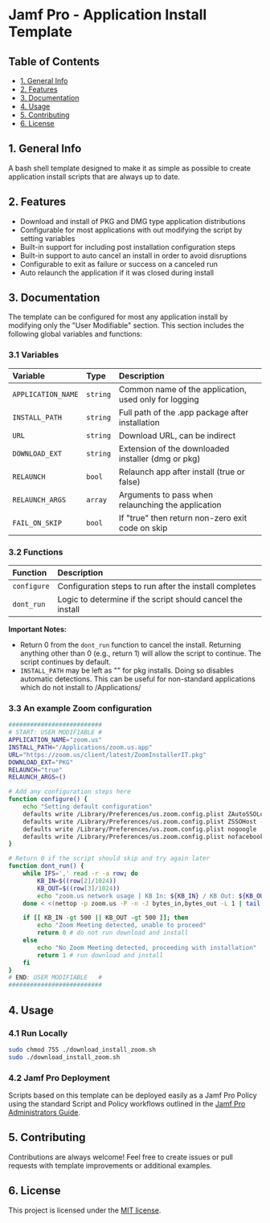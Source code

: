 
# Jamf Pro - Application Install Template

## Table of Contents

- [1. General Info](#1.-General-Info)
- [2. Features](#2.-Features)  
- [3. Documentation](#3.-Documentation)  
- [4. Usage](#4.-Usage)
- [5. Contributing](#5.-Contributing)
- [6. License](#6.-License)

## 1. General Info

A bash shell template designed to make it as simple as possible to create application
install scripts that are always up to date.

## 2. Features

- Download and install of PKG and DMG type application distributions
- Configurable for most applications with out modifying the script by setting variables
- Built-in support for including post installation configuration steps
- Built-in support to auto cancel an install in order to avoid disruptions
- Configurable to exit as failure or success on a canceled run
- Auto relaunch the application if it was closed during install

## 3. Documentation

The template can be configured for most any application install by modifying only the "User
Modifiable" section. This section includes the following global variables and functions:

### 3.1 Variables

| Variable           | Type     | Description
| :----------------- | :------- | :----------------------------------------------------- |
| `APPLICATION_NAME` | `string` | Common name of the application, used only for logging  |
| `INSTALL_PATH`     | `string` | Full path of the .app package after installation       |
| `URL`              | `string` | Download URL, can be indirect                          |
| `DOWNLOAD_EXT`     | `string` | Extension of the downloaded installer (dmg or pkg)     |
| `RELAUNCH`         | `bool`   | Relaunch app after install (true or false)             |
| `RELAUNCH_ARGS`    | `array`  | Arguments to pass when relaunching the application     |
| `FAIL_ON_SKIP`     | `bool`   | If "true" then return non-zero exit code on skip       |

### 3.2 Functions

| Function           | Description                                                       |
| :----------------- | :---------------------------------------------------------------- |
| `configure`        | Configuration steps to run after the install completes            |
| `dont_run`         | Logic to determine if the script should cancel the install        |

**Important Notes:**

- Return 0 from the `dont_run` function to cancel the install. Returning anything other than 0 (e.g., return 1) will allow the script to continue. The script continues by default.
- `INSTALL_PATH` may be left as "" for pkg installs. Doing so disables automatic detections. This can be useful for non-standard applications which do not install to /Applications/

### 3.3 An example Zoom configuration

```bash
##########################
# START: USER MODIFIABLE #
APPLICATION_NAME="zoom.us"
INSTALL_PATH="/Applications/zoom.us.app"
URL="https://zoom.us/client/latest/ZoomInstallerIT.pkg"
DOWNLOAD_EXT="PKG"
RELAUNCH="true"
RELAUNCH_ARGS=()

# Add any configuration steps here
function configure() {
    echo "Setting default configuration"
    defaults write /Library/Preferences/us.zoom.config.plist ZAutoSSOLogin -string YES
    defaults write /Library/Preferences/us.zoom.config.plist ZSSOHost -string XXX.zoom.us
    defaults write /Library/Preferences/us.zoom.config.plist nogoogle  -string 1
    defaults write /Library/Preferences/us.zoom.config.plist nofacebook -string 1
}

# Return 0 if the script should skip and try again later
function dont_run() {
    while IFS=',' read -r -a row; do
        KB_IN=$((row[2]/1024)) 
        KB_OUT=$((row[3]/1024))
        echo "zoom.us network usage | KB In: ${KB_IN} / KB Out: ${KB_OUT}"
    done < <(nettop -p zoom.us -P -n -J bytes_in,bytes_out -L 1 | tail -n +2)

    if [[ KB_IN -gt 500 || KB_OUT -gt 500 ]]; then  
        echo "Zoom Meeting detected, unable to proceed"  
        return 0 # do not run download and install
    else 
        echo "No Zoom Meeting detected, proceeding with installation"
        return 1 # run download and install
    fi
}
# END: USER MODIFIABLE   #
##########################
```

## 4. Usage

### 4.1 Run Locally

```bash
sudo chmod 755 ./download_install_zoom.sh
sudo ./download_install_zoom.sh
```

### 4.2 Jamf Pro Deployment

Scripts based on this template can be deployed easily as a Jamf Pro Policy using the standard Script and Policy workflows outlined in the [Jamf Pro Administrators Guide](https://www.jamf.com/resources/product-documentation/jamf-pro-administrators-guide/).
  
## 5. Contributing

Contributions are always welcome! Feel free to create issues or pull requests with template improvements or additional examples.

## 6. License

This project is licensed under the [MIT license](LICENSE).
